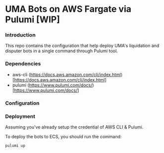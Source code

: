 # UMA Bots on AWS Fargate via Pulumi [WIP]

### Introduction

This repo contains the configuration that help deploy UMA's liquidation and disputer bots in a single command through Pulumi tool. 

### Dependencies

- aws-cli (https://docs.aws.amazon.com/cli/index.html)[https://docs.aws.amazon.com/cli/index.html]
- pulumi (https://www.pulumi.com/docs/) [https://www.pulumi.com/docs/] 

### Configuration




### Deployment

Assuming you've already setup the credential of AWS CLI & Pulumi. 

To deploy the bots to ECS, you should run the command:

```
pulumi up
```


